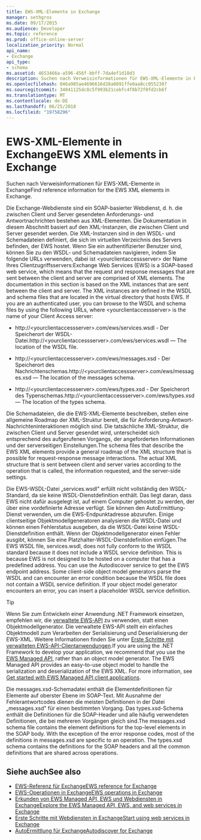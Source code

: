 ```yaml
---
title: EWS-XML-Elemente in Exchange
manager: sethgros
ms.date: 09/17/2015
ms.audience: Developer
ms.topic: reference
ms.prod: office-online-server
localization_priority: Normal
api_name:
- Exchange
api_type:
- schema
ms.assetid: 4653466a-a596-456f-bbff-7da4ef1d18d3
description: Suchen nach Verweisinformationen für EWS-XML-Elemente in Exchange
ms.openlocfilehash: 046a985ae4696616d28a0891ffe0aa8cc0552307
ms.sourcegitcommit: 34041125dc8c5f993b21cebfc4f8b72f0fd2cb6f
ms.translationtype: MT
ms.contentlocale: de-DE
ms.lasthandoff: 06/25/2018
ms.locfileid: "19758296"
---
```

# <a name="ews-xml-elements-in-exchange"></a><span data-ttu-id="2754d-103">EWS-XML-Elemente in Exchange</span><span class="sxs-lookup"><span data-stu-id="2754d-103">EWS XML elements in Exchange</span></span>

<span data-ttu-id="2754d-104">Suchen nach Verweisinformationen für EWS-XML-Elemente in Exchange</span><span class="sxs-lookup"><span data-stu-id="2754d-104">Find reference information for the EWS XML elements in Exchange.</span></span>
  
<span data-ttu-id="2754d-p101">Die Exchange-Webdienste sind ein SOAP-basierter Webdienst, d. h. die zwischen Client und Server gesendeten Anforderungs- und Antwortnachrichten bestehen aus XML-Elementen. Die Dokumentation in diesem Abschnitt basiert auf den XML-Instanzen, die zwischen Client und Server gesendet werden. Die XML-Instanzen sind in den WSDL- und Schemadateien definiert, die sich im virtuellen Verzeichnis des Servers befinden, der EWS hostet. Wenn Sie ein authentifizierter Benutzer sind, können Sie zu den WSDL- und Schemadateien navigieren, indem Sie folgende URLs verwenden, dabei ist \<yourclientaccessserver\> der Name Ihres Clientzugriffsservers:</span><span class="sxs-lookup"><span data-stu-id="2754d-p101">Exchange Web Services (EWS) is a SOAP-based web service, which means that the request and response messages that are sent between the client and server are comprised of XML elements. The documentation in this section is based on the XML instances that are sent between the client and server. The XML instances are defined in the WSDL and schema files that are located in the virtual directory that hosts EWS. If you are an authenticated user, you can browse to the WSDL and schema files by using the following URLs, where \<yourclientaccessserver\> is the name of your Client Access server:</span></span>
  
- <span data-ttu-id="2754d-109">http://\<yourclientaccessserver\>.com/ews/services.wsdl - Der Speicherort der WSDL-Datei.</span><span class="sxs-lookup"><span data-stu-id="2754d-109">http://\<yourclientaccessserver\>.com/ews/services.wsdl — The location of the WSDL file.</span></span>
    
- <span data-ttu-id="2754d-110">http://\<yourclientaccessserver\>.com/ews/messages.xsd - Der Speicherort des Nachrichtenschemas.</span><span class="sxs-lookup"><span data-stu-id="2754d-110">http://\<yourclientaccessserver\>.com/ews/messages.xsd — The location of the messages schema.</span></span>
    
- <span data-ttu-id="2754d-111">http://\<yourclientaccessserver\>.com/ews/types.xsd - Der Speicherort des Typenschemas.</span><span class="sxs-lookup"><span data-stu-id="2754d-111">http://\<yourclientaccessserver\>.com/ews/types.xsd — The location of the types schema.</span></span>
    
<span data-ttu-id="2754d-p102">Die Schemadateien, die die EWS-XML-Elemente beschreiben, stellen eine allgemeine Roadmap der XML-Struktur bereit, die für Anforderung-Antwort-Nachrichteninteraktionen möglich sind. Die tatsächliche XML-Struktur, die zwischen Client und Server gesendet wird, unterscheidet sich entsprechend des aufgerufenen Vorgangs, der angeforderten Informationen und der serverseitigen Einstellungen.</span><span class="sxs-lookup"><span data-stu-id="2754d-p102">The schema files that describe the EWS XML elements provide a general roadmap of the XML structure that is possible for request-response message interactions. The actual XML structure that is sent between client and server varies according to the operation that is called, the information requested, and the server-side settings.</span></span>
  
<span data-ttu-id="2754d-p103">Die EWS-WSDL-Datei „services.wsdl" erfüllt nicht vollständig den WSDL-Standard, da sie keine WSDL-Dienstdefinition enthält. Das liegt daran, dass EWS nicht dafür ausgelegt ist, auf einem Computer gehostet zu werden, der über eine vordefinierte Adresse verfügt. Sie können den AutoErmittlung-Dienst verwenden, um die EWS-Endpunktadresse abzurufen. Einige clientseitige Objektmodellgeneratoren analysieren die WSDL-Datei und können einen Fehlerstatus ausgeben, da die WSDL-Datei keine WSDL-Dienstdefinition enthält. Wenn der Objektmodellgenerator einen Fehler ausgibt, können Sie eine Platzhalter-WSDL-Dienstdefinition einfügen.</span><span class="sxs-lookup"><span data-stu-id="2754d-p103">The EWS WSDL file, services.wsdl, does not fully conform to the WSDL standard because it does not include a WSDL service definition. This is because EWS is not designed to be hosted on a computer that has a predefined address. You can use the Autodiscover service to get the EWS endpoint address. Some client-side object model generators parse the WSDL and can encounter an error condition because the WSDL file does not contain a WSDL service definition. If your object model generator encounters an error, you can insert a placeholder WSDL service definition.</span></span>
  
> [!TIP]
> <span data-ttu-id="2754d-p104">Wenn Sie zum Entwickeln einer Anwendung .NET Framework einsetzen, empfehlen wir, die [verwaltete EWS-API](http://aka.ms/ews-managed-api-readme) zu verwenden, statt einen Objektmodellgenerator. Die verwaltete EWS-API stellt ein einfaches Objektmodell zum Verarbeiten der Serialisierung und Deserialisierung der EWS-XML. Weitere Informationen finden Sie unter [Erste Schritte mit verwalteten EWS-API-Clientanwendungen](http://msdn.microsoft.com/library/c2267733-6f4f-49e5-9614-1e4a24c3af1a%28Office.15%29.aspx).</span><span class="sxs-lookup"><span data-stu-id="2754d-p104">If you are using the .NET Framework to develop your application, we recommend that you use the [EWS Managed API](http://aka.ms/ews-managed-api-readme), rather than an object model generator. The EWS Managed API provides an easy-to-use object model to handle the serialization and deserialization of the EWS XML. For more information, see [Get started with EWS Managed API client applications](http://msdn.microsoft.com/library/c2267733-6f4f-49e5-9614-1e4a24c3af1a%28Office.15%29.aspx).</span></span> 
  
<span data-ttu-id="2754d-p105">Die messages.xsd-Schemadatei enthält die Elementdefinitionen für Elemente auf oberster Ebene im SOAP-Text. Mit Ausnahme der Fehlerantwortcodes dienen die meisten Definitionen in der Datei „messages.xsd" für einen bestimmten Vorgang. Das types.xsd-Schema enthält die Definitionen für die SOAP-Header und alle häufig verwendeten Definitionen, die bei mehreren Vorgängen gleich sind.</span><span class="sxs-lookup"><span data-stu-id="2754d-p105">The messages.xsd schema file contains the element definitions for the top-level elements in the SOAP body. With the exception of the error response codes, most of the definitions in messages.xsd are specific to an operation. The types.xsd schema contains the definitions for the SOAP headers and all the common definitions that are shared across operations.</span></span>
  
## <a name="see-also"></a><span data-ttu-id="2754d-125">Siehe auch</span><span class="sxs-lookup"><span data-stu-id="2754d-125">See also</span></span>

- [<span data-ttu-id="2754d-126">EWS-Referenz für Exchange</span><span class="sxs-lookup"><span data-stu-id="2754d-126">EWS reference for Exchange</span></span>](ews-reference-for-exchange.md)
- [<span data-ttu-id="2754d-127">EWS-Operationen in Exchange</span><span class="sxs-lookup"><span data-stu-id="2754d-127">EWS operations in Exchange</span></span>](ews-operations-in-exchange.md)
- [<span data-ttu-id="2754d-128">Erkunden von EWS Managed API, EWS und Webdiensten in Exchange</span><span class="sxs-lookup"><span data-stu-id="2754d-128">Explore the EWS Managed API, EWS, and web services in Exchange</span></span>](../exchange-web-services/explore-the-ews-managed-api-ews-and-web-services-in-exchange.md)
- [<span data-ttu-id="2754d-129">Erste Schritte mit Webdiensten in Exchange</span><span class="sxs-lookup"><span data-stu-id="2754d-129">Start using web services in Exchange</span></span>](../exchange-web-services/start-using-web-services-in-exchange.md)
- [<span data-ttu-id="2754d-130">AutoErmittlung für Exchange</span><span class="sxs-lookup"><span data-stu-id="2754d-130">Autodiscover for Exchange</span></span>](../exchange-web-services/autodiscover-for-exchange.md)
    

